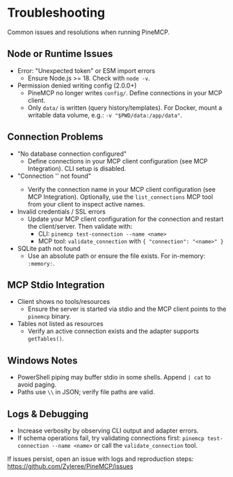 # Troubleshooting

Common issues and resolutions when running PineMCP.

## Node or Runtime Issues
- Error: "Unexpected token" or ESM import errors
  - Ensure Node.js >= 18. Check with `node -v`.
- Permission denied writing config (2.0.0+)
  - PineMCP no longer writes `config/`. Define connections in your MCP client.
  - Only `data/` is written (query history/templates). For Docker, mount a writable data volume, e.g.: `-v "$PWD/data:/app/data"`.

## Connection Problems
- "No database connection configured"
  - Define connections in your MCP client configuration (see MCP Integration). CLI setup is disabled.
- "Connection '<name>' not found"
  - Verify the connection name in your MCP client configuration (see MCP Integration). Optionally, use the `list_connections` MCP tool from your client to inspect active names.
- Invalid credentials / SSL errors
  - Update your MCP client configuration for the connection and restart the client/server. Then validate with:
    - CLI: `pinemcp test-connection --name <name>`
    - MCP tool: `validate_connection` with `{ "connection": "<name>" }`
- SQLite path not found
  - Use an absolute path or ensure the file exists. For in-memory: `:memory:`.

## MCP Stdio Integration
- Client shows no tools/resources
  - Ensure the server is started via stdio and the MCP client points to the `pinemcp` binary.
- Tables not listed as resources
  - Verify an active connection exists and the adapter supports `getTables()`.

## Windows Notes
- PowerShell piping may buffer stdio in some shells. Append `| cat` to avoid paging.
- Paths use `\\` in JSON; verify file paths are valid.

## Logs & Debugging
- Increase verbosity by observing CLI output and adapter errors.
- If schema operations fail, try validating connections first: `pinemcp test-connection --name <name>` or call the `validate_connection` tool.

If issues persist, open an issue with logs and reproduction steps: https://github.com/Zyleree/PineMCP/issues
